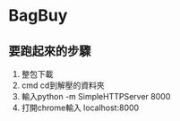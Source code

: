 # BagBuy

## 要跑起來的步驟
1. 整包下載
2. cmd cd到解壓的資料夾
3. 輸入python -m SimpleHTTPServer 8000
4. 打開chrome輸入 localhost:8000
